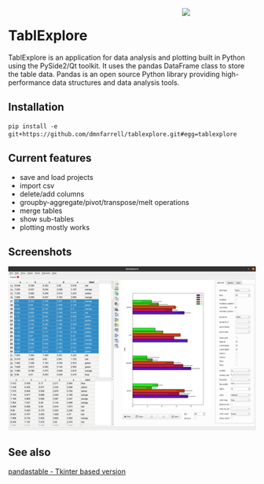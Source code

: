 <img align="right" src=https://raw.githubusercontent.com/dmnfarrell/pandasqtable/master/logo.png width=150px>

# TablExplore

TablExplore is an application for data analysis and plotting built in Python using the PySide2/Qt toolkit.  It uses the pandas DataFrame class to store the table data. Pandas is an open source Python library providing high-performance data structures and data analysis tools.

## Installation

```
pip install -e git+https://github.com/dmnfarrell/tablexplore.git#egg=tablexplore
```

## Current features

* save and load projects
* import csv
* delete/add columns
* groupby-aggregate/pivot/transpose/melt operations
* merge tables
* show sub-tables
* plotting mostly works

## Screenshots

<img src=img/scr1.png width=600px>

## See also

[pandastable - Tkinter based version](https://github.com/dmnfarrell/pandastable)
